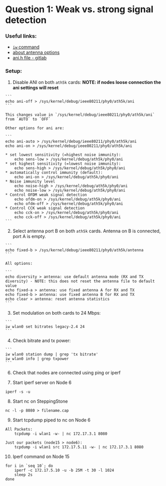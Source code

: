 # Question 1: Weak vs. strong signal detection

### Useful links:
* [`iw` command](https://wireless.wiki.kernel.org/en/users/Documentation/iw)
* [about antenna options](https://sourceforge.net/p/android-x86/kernel/ci/604eeadd1880bddfb155369491cc13fb8d3f9df6/)
* [ani.h file - gitlab](https://gitlab.denx.de/marex/linux-denx/blob/b1cdc4670b9508fcd47a15fbd12f70d269880b37/drivers/net/wireless/ath/ath5k/ani.h)

### Setup:
  1. Disable ANI on both `ath5k` cards: **NOTE: if nodes loose connection the ani settings will reset**
  
    ```
    echo ani-off > /sys/kernel/debug/ieee80211/phy0/ath5k/ani
    ```
    
    This changes value in `/sys/kernel/debug/ieee80211/phy0/ath5k/ani` from `AUTO` to `OFF`
    
    Other options for ani are:
    
    ```
    echo ani-auto > /sys/kernel/debug/ieee80211/phy0/ath5k/ani
    echo ani-on > /sys/kernel/debug/ieee80211/phy0/ath5k/ani
    
    * set lowest sensitivity (=highest noise immunity):
        echo sens-low > /sys/kernel/debug/ath5k/phy0/ani
    * set highest sensitivity (=lowest noise immunity):
        echo sens-high > /sys/kernel/debug/ath5k/phy0/ani
    * automatically control immunity (default):
        echo ani-on > /sys/kernel/debug/ath5k/phy0/ani
    * Noise immunity level
        echo noise-high > /sys/kernel/debug/ath5k/phy0/ani
        echo noise-low > /sys/kernel/debug/ath5k/phy0/ani
    * Control OFDM weak signal detection
        echo ofdm-on > /sys/kernel/debug/ath5k/phy0/ani
        echo ofdm-off > /sys/kernel/debug/ath5k/phy0/ani
    * Control CCK weak signal detection
        echo cck-on > /sys/kernel/debug/ath5k/phy0/ani
        echo cck-off > /sys/kernel/debug/ath5k/phy0/ani
    ```
  
  
  2. Select antenna port B on both `ath5k` cards. Antenna on B is connected, port A is empty.

    ```
    echo fixed-b > /sys/kernel/debug/ieee80211/phy0/ath5k/antenna
    ```
    
    All options:
    
    ```
    echo diversity > antenna: use default antenna mode (RX and TX diversity) - NOTE: this does not reset the antenna file to default value
    echo fixed-a > antenna: use fixed antenna A for RX and TX
    echo fixed-b > antenna: use fixed antenna B for RX and TX
    echo clear > antenna: reset antenna statistics
    ```
    
  3. Set modulation on both cards to 24 Mbps:
    
    ```
    iw wlan0 set bitrates legacy-2.4 24
    ```
    
  4. Check bitrate and tx power:
    
    ```
    iw wlan0 station dump | grep 'tx bitrate'
    iw wlan0 info | grep txpower
    ```
    
  6. Check that nodes are connected using ping or iperf
  
  7. Start iperf server on Node 6
  
  `iperf -s -u`
  
  8. Start nc on SteppingStone
  
  `nc -l -p 8080 > filename.cap`
  
  9. Start tcpdump piped to nc on Node 6
  
  ```
  All Packets:
      tcpdump -i wlan1 -w- | nc 172.17.3.1 8080
  
  Just our packets (node15 > node6):
      tcpdump -i wlan1 src 172.17.5.11 -w- | nc 172.17.3.1 8080
  ```
  
  10. Iperf command on Node 15
  
  ```
  for i in `seq 10`; do 
      iperf -c 172.17.5.10 -u -b 25M -t 30 -l 1024
      sleep 2s
  done
  ```
